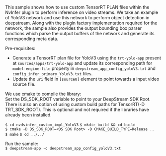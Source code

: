 This sample shows how to use custom TensorRT PLAN files within the NvInfer plugin to perform inference on video streams. We take an example of YoloV3 network and use this network to perform object detection in deepstream. Along with the plugin factory implementation required for the network, the sample also provides the output bounding box parser functions which parse the output buffers of the network and generate its corresponding meta data.

Pre-requisites:
- Generate a TensorRT plan file for YoloV3 using the `trt-yolo-app` present at `sources/apps/trt-yolo-app` and update its corresponding path for `model-engine-file` property in `deepstream_app_config_yoloV3.txt` and `config_infer_primary_YoloV3.txt` files. 
- Update the `uri` field in `[source0]` element to point towards a input video source file.

We use cmake to compile the library:   
Set the DS_SDK_ROOT variable to point to your DeepStream SDK Root. There is also an option of using custom build paths for TensorRT(-D TRT_SDK_ROOT). This is optional and not required if the libraries have already been installed.

   `$ cd nvdsinfer_custom_impl_YoloV3`
   `$ mkdir build && cd build`   
   `$ cmake -D DS_SDK_ROOT=<DS SDK Root> -D CMAKE_BUILD_TYPE=Release ..`   
   `$ make`
   `$ cd ../../`

Run the sample:   
   `$ deepstream-app -c deepstream_app_config_yoloV3.txt`
